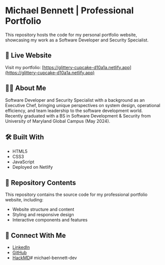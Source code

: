 # Michael Bennett | Professional Portfolio

This repository hosts the code for my personal portfolio website, showcasing my work as a Software Developer and Security Specialist.

## 🚀 Live Website

Visit my portfolio: [https://glittery-cupcake-d10a1a.netlify.app](https://glittery-cupcake-d10a1a.netlify.app)

## 👨‍💻 About Me

Software Developer and Security Specialist with a background as an Executive Chef, bringing unique perspectives on system design, operational efficiency, and team leadership to the software development world. Recently graduated with a BS in Software Development & Security from University of Maryland Global Campus (May 2024).

## 🛠️ Built With

- HTML5
- CSS3
- JavaScript
- Deployed on Netlify

## 📂 Repository Contents

This repository contains the source code for my professional portfolio website, including:
- Website structure and content
- Styling and responsive design
- Interactive components and features

## 🔗 Connect With Me
- [LinkedIn](https://www.linkedin.com/in/michael-bennett-a29a93103/)
- [GitHub](https://github.com/mbennett-labs)
- [HackMD](https://hackmd.io/@xbBf1zpRTXaSATerS04iJg)# michael-bennett-dev
